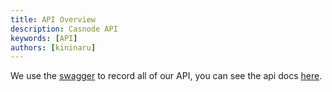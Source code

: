 ```yaml
---
title: API Overview
description: Casnode API
keywords: [API]
authors: [kininaru]
---
```


We use the [swagger](https://swagger.io/) to record all of our API, you can see the api docs [here](https://forum.casbin.com/swagger/).
